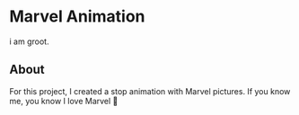 # Marvel Animation
i am groot.

## About
For this project, I created a stop animation with Marvel pictures. If you know me, you know I love Marvel 💛
